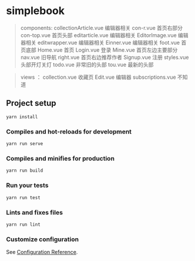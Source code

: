 # simplebook

> components: collectionArticle.vue 编辑器相关
            con-r.vue 首页右部分
            con-top.vue 首页头部
            editarticle.vue 编辑器相关
            EditorImage.vue 编辑器相关
            editwrapper.vue 编辑器相关
            Einner.vue 编辑器相关
            foot.vue 首页底部
            Home.vue 首页
            Login.vue 登录
            Mine.vue 首页左边主要部分
            nav.vue 旧导航
            right.vue 首页右边推荐作者
            Signup.vue 注册
            styles.vue 头部开灯关灯
            todo.vue 非常旧的头部
            tou.vue 最新的头部

>views ：    collection.vue 收藏页
            Edit.vue 编辑器
            subscriptions.vue 不知道



## Project setup
```
yarn install
```

### Compiles and hot-reloads for development
```
yarn run serve
```

### Compiles and minifies for production
```
yarn run build
```

### Run your tests
```
yarn run test
```

### Lints and fixes files
```
yarn run lint
```

### Customize configuration
See [Configuration Reference](https://cli.vuejs.org/config/).
